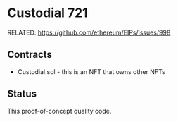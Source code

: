 # Custodial 721

RELATED: https://github.com/ethereum/EIPs/issues/998



## Contracts

* Custodial.sol - this is an NFT that owns other NFTs





## Status

This proof-of-concept quality code.